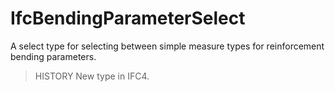# IfcBendingParameterSelect

A select type for selecting between simple measure types for reinforcement bending parameters.

> HISTORY  New type in IFC4.
